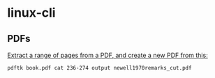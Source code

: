 # linux-cli

## PDFs

[Extract a range of pages from a PDF, and create a new PDF from this:](https://www.shellhacks.com/split-pdf-file-linux-command-line/)

`pdftk book.pdf cat 236-274 output newell1970remarks_cut.pdf`


